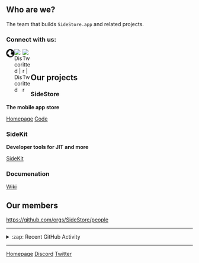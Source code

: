 <!-- 
Docs: How to use GitHub README and actions to auto-generate embedded content.
https://github.com/anuraghazra/github-readme-stats
https://www.youtube.com/watch?v=n6d4KHSKqGk
https://github.com/rahuldkjain/github-profile-readme-generator
 -->

## Who are we?

The team that builds `SideStore.app` and related projects.

### Connect with us:

<!--
[![Website](https://img.shields.io/website?label=sidestore.io&style=for-the-badge&url=https://sidestore.io)](https://sidestore.io)
[![Twitter Follow](https://img.shields.io/twitter/follow/sidestore_io?color=1DA1F2&logo=twitter&style=for-the-badge)](https://twitter.com/intent/follow?original_referer=https%3A%2F%2Fgithub.com%2Fsidestore&screen_name=sidestore)
[![GitHub Followers](https://img.shields.io/github/followers/sidestore?style=for-the-badge)]()
[![GitHub Sponsors](https://img.shields.io/github/sponsors/sidestore?style=for-the-badge
)]() 
-->

[<img align="left" alt="sidestore.io" width="22px" src="https://raw.githubusercontent.com/iconic/open-iconic/master/svg/globe.svg" />][website]
[<img align="left" alt="Discord | Discord" width="22px" src="https://cdn.jsdelivr.net/npm/simple-icons@v3/icons/discord.svg" />][discord]
[<img align="left" alt="Twitter | Twitter" width="22px" src="https://cdn.jsdelivr.net/npm/simple-icons@v3/icons/twitter.svg" />][twitter]

<br />
<br />

## Our projects

### SideStore

__The mobile app store__

[Homepage][website]
[Code][git.sidestore]

### SideKit

__Developer tools for JIT and more__

[SideKit][git.sidekit]

### Documenation

[Wiki][wiki]

## Our members

https://github.com/orgs/SideStore/people

---

<details>
  <summary>:zap: Recent GitHub Activity</summary>

<!--START_SECTION:activity-->
1. 💪 Opened PR [#20](https://github.com/SideStore/Community-Source/pull/20) in [SideStore/Community-Source](https://github.com/SideStore/Community-Source)
2. 🎉 Merged PR [#10](https://github.com/SideStore/SideStore-Docs/pull/10) in [SideStore/SideStore-Docs](https://github.com/SideStore/SideStore-Docs)
3. 🗣 Commented on [#9](https://github.com/SideStore/SideStore-Docs/issues/9) in [SideStore/SideStore-Docs](https://github.com/SideStore/SideStore-Docs)
4. ❌ Closed PR [#8](https://github.com/SideStore/SideStore-Docs/pull/8) in [SideStore/SideStore-Docs](https://github.com/SideStore/SideStore-Docs)
5. 🎉 Merged PR [#5](https://github.com/SideStore/SideStore-Docs/pull/5) in [SideStore/SideStore-Docs](https://github.com/SideStore/SideStore-Docs)
6. 🎉 Merged PR [#4](https://github.com/SideStore/SideStore-Docs/pull/4) in [SideStore/SideStore-Docs](https://github.com/SideStore/SideStore-Docs)
7. ❌ Closed PR [#6](https://github.com/SideStore/SideStore-Docs/pull/6) in [SideStore/SideStore-Docs](https://github.com/SideStore/SideStore-Docs)
8. ❌ Reopened PR [#6](https://github.com/SideStore/SideStore-Docs/pull/6) in [SideStore/SideStore-Docs](https://github.com/SideStore/SideStore-Docs)
9. ❌ Closed PR [#6](https://github.com/SideStore/SideStore-Docs/pull/6) in [SideStore/SideStore-Docs](https://github.com/SideStore/SideStore-Docs)
10. 🗣 Commented on [#295](https://github.com/SideStore/SideStore/issues/295) in [SideStore/SideStore](https://github.com/SideStore/SideStore)
11. 🗣 Commented on [#296](https://github.com/SideStore/SideStore/issues/296) in [SideStore/SideStore](https://github.com/SideStore/SideStore)
12. 🗣 Commented on [#295](https://github.com/SideStore/SideStore/issues/295) in [SideStore/SideStore](https://github.com/SideStore/SideStore)
13. ❗️ Closed issue [#296](https://github.com/SideStore/SideStore/issues/296) in [SideStore/SideStore](https://github.com/SideStore/SideStore)
14. 🗣 Commented on [#296](https://github.com/SideStore/SideStore/issues/296) in [SideStore/SideStore](https://github.com/SideStore/SideStore)
15. ❗️ Opened issue [#296](https://github.com/SideStore/SideStore/issues/296) in [SideStore/SideStore](https://github.com/SideStore/SideStore)
16. 🗣 Commented on [#295](https://github.com/SideStore/SideStore/issues/295) in [SideStore/SideStore](https://github.com/SideStore/SideStore)
17. 🗣 Commented on [#292](https://github.com/SideStore/SideStore/issues/292) in [SideStore/SideStore](https://github.com/SideStore/SideStore)
18. 🗣 Commented on [#286](https://github.com/SideStore/SideStore/issues/286) in [SideStore/SideStore](https://github.com/SideStore/SideStore)
19. ❗️ Closed issue [#286](https://github.com/SideStore/SideStore/issues/286) in [SideStore/SideStore](https://github.com/SideStore/SideStore)
20. 🗣 Commented on [#292](https://github.com/SideStore/SideStore/issues/292) in [SideStore/SideStore](https://github.com/SideStore/SideStore)
<!--END_SECTION:activity-->

</details>

---

[Homepage][patreon] [Discord][discord] [Twitter][twitter]

<!--
- [Patreon][patreon]
- [OpenCollective][opencollective]
- [YouTube][youtube]
-->

[website]: https://sidestore.io
[wiki]: https://wiki.sidestore.io
[twitter]: https://twitter.com/sidestore_io
[discord]: https://discord.gg/CacsuuzsBq
[youtube]: https://youtube.com/TODO
[patreon]: https://www.patreon.com/SideStore
[opencollective]: https://opencollective.com/TODO
[git.sidestore]: https://github.com/SideStore/SideStore/
[git.sidekit]: https://github.com/SideStore/SideKit

